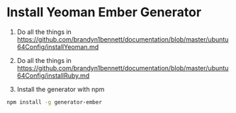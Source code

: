 Install Yeoman Ember Generator
================================

1. Do all the things in https://github.com/brandyn1bennett/documentation/blob/master/ubuntu64Config/installYeoman.md

2. Do all the things in https://github.com/brandyn1bennett/documentation/blob/master/ubuntu64Config/installRuby.md
 
3. Install the generator with npm

  ```bash
  npm install -g generator-ember
  ```
